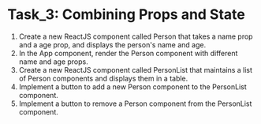# Task_3: Combining Props and State

1. Create a new ReactJS component called Person that takes a name prop and a age prop, 
and displays the person's name and age.
2. In the App component, render the Person component with different name and age props.
3. Create a new ReactJS component called PersonList that maintains a list of Person
components and displays them in a table.
4. Implement a button to add a new Person component to the PersonList component.
5. Implement a button to remove a Person component from the PersonList component.
